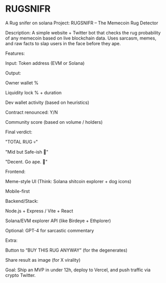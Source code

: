 # RUGSNIFR
A Rug snifer on solana
Project: RUGSNIFR – The Memecoin Rug Detector

Description:
A simple website + Twitter bot that checks the rug probability of any memecoin based on live blockchain data. Uses sarcasm, memes, and raw facts to slap users in the face before they ape.

Features:

Input: Token address (EVM or Solana)

Output:

Owner wallet %

Liquidity lock % + duration

Dev wallet activity (based on heuristics)

Contract renounced: Y/N

Community score (based on volume / holders)

Final verdict:

"TOTAL RUG 💀"

"Mid but Safe-ish 🤷"

"Decent. Go ape. 🚀"

Frontend:

Meme-style UI (Think: Solana shitcoin explorer + dog icons)

Mobile-first

Backend/Stack:

Node.js + Express / Vite + React

Solana/EVM explorer API (like Birdeye + Ethplorer)

Optional: GPT-4 for sarcastic commentary

Extra:

Button to “BUY THIS RUG ANYWAY” (for the degenerates)

Share result as image (for X virality)

Goal: Ship an MVP in under 12h, deploy to Vercel, and push traffic via crypto Twitter.
